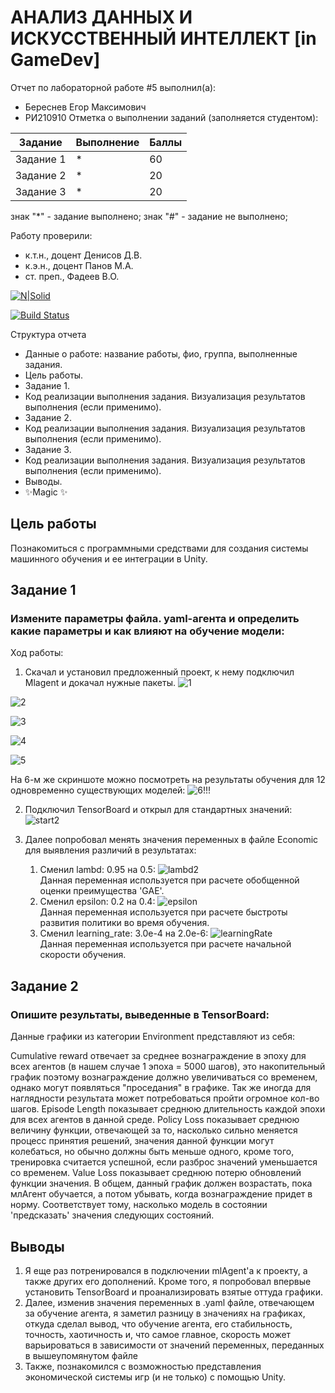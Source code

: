 # АНАЛИЗ ДАННЫХ И ИСКУССТВЕННЫЙ ИНТЕЛЛЕКТ [in GameDev]
Отчет по лабораторной работе #5 выполнил(а):
- Береснев Егор Максимович
- РИ210910
Отметка о выполнении заданий (заполняется студентом):

| Задание | Выполнение | Баллы |
| ------ | ------ | ------ |
| Задание 1 | * | 60 |
| Задание 2 | * | 20 |
| Задание 3 | * | 20 |

знак "*" - задание выполнено; знак "#" - задание не выполнено;

Работу проверили:
- к.т.н., доцент Денисов Д.В.
- к.э.н., доцент Панов М.А.
- ст. преп., Фадеев В.О.

[![N|Solid](https://cldup.com/dTxpPi9lDf.thumb.png)](https://nodesource.com/products/nsolid)

[![Build Status](https://travis-ci.org/joemccann/dillinger.svg?branch=master)](https://travis-ci.org/joemccann/dillinger)

Структура отчета

- Данные о работе: название работы, фио, группа, выполненные задания.
- Цель работы.
- Задание 1.
- Код реализации выполнения задания. Визуализация результатов выполнения (если применимо).
- Задание 2.
- Код реализации выполнения задания. Визуализация результатов выполнения (если применимо).
- Задание 3.
- Код реализации выполнения задания. Визуализация результатов выполнения (если применимо).
- Выводы.
- ✨Magic ✨

## Цель работы
Познакомиться с программными средствами для создания системы машинного обучения и ее интеграции в Unity.

## Задание 1
### Измените параметры файла. yaml-агента и определить какие параметры и как влияют на обучение модели:
Ход работы:
1) Скачал и установил предложенный проект, к нему подключил Mlagent и докачал нужные пакеты. 
![1](https://user-images.githubusercontent.com/113898917/204819183-b67ec5df-9396-4611-b3f6-28919184e651.png)


![2](https://user-images.githubusercontent.com/113898917/204819208-3eb8ecfe-b27a-4f59-90ca-253c568ba2df.png)


![3](https://user-images.githubusercontent.com/113898917/204819223-24e365cc-3ede-40f9-be11-8a2758d5fc95.png)


![4](https://user-images.githubusercontent.com/113898917/204819236-146d2c48-0041-40b3-bb10-b71fa7a1d683.png)


![5](https://user-images.githubusercontent.com/113898917/204819245-bb5d5ce1-5374-463f-aa47-6e34f4d1e8bf.png)

На 6-м же скриншоте можно посмотреть на результаты обучения для 12 одновременно существующих моделей:
![6!!!](https://user-images.githubusercontent.com/113898917/204819257-2c1f144b-dc59-44ed-b05f-3d773074d8ab.png)

2) Подключил TensorBoard и открыл для стандартных значений:
![start2](https://user-images.githubusercontent.com/113898917/204826862-2e91d56b-34b8-41f6-91ec-4fe7c168eea8.png)

3) Далее попробовал менять значения переменных в файле Economic для выявления различий в результатах:
   1. Сменил lambd: 0.95 на 0.5:
   ![lambd2](https://user-images.githubusercontent.com/113898917/204827273-43d86900-a9b6-4024-b897-4d39285e6d1c.png)                                  
   Данная переменная используется при расчете обобщенной оценки преимущества 'GAE'.
   2. Сменил epsilon: 0.2 на 0.4:
   ![epsilon](https://user-images.githubusercontent.com/113898917/204833358-49c8e16d-9065-4d21-b95f-cb88cbf7c66b.png)                                  
   Данная переменная используется при расчете быстроты развития политики во время обучения.
   3. Сменил learning_rate: 3.0e-4 на 2.0e-6:
   ![learningRate](https://user-images.githubusercontent.com/113898917/204835474-b3022a47-1c33-4900-a3af-7c9df8579099.png)                                 
   Данная переменная используется при расчете начальной скорости обучения.


## Задание 2
### Опишите результаты, выведенные в TensorBoard:
   Данные графики из категории Environment представляют из себя:

   Cumulative reward отвечает за среднее вознаграждение в эпоху для всех агентов (в нашем случае 1 эпоха = 5000 шагов), это накопительный график поэтому вознаграждение должно увеличиваться со временем, однако могут появляться "проседания" в графике. Так же иногда для наглядности результата может потребоваться пройти огромное кол-во шагов.
   Episode Length показывает cреднюю длительность каждой эпохи для всех агентов в данной среде.
   Policy Loss показывает среднюю величину функции, отвечающей за то, насколько сильно меняется процесс принятия решений, значения данной функции могут колебаться, но обычно должны быть меньше одного, кроме того, тренировка считается успешной, если разброс значений уменьшается со временем.
   Value Loss показывает cреднюю потерю обновлений функции значения. В общем, данный график должен возрастать, пока млАгент обучается, а потом убывать, когда вознаграждение придет в норму. Соответствует тому, насколько модель в состоянии 'предсказать' значения следующих состояний.
## Выводы
   1. Я еще раз потренировался в подключении mlAgent'a к проекту, а также других его дополнений. Кроме того, я попробовал впервые установить TensorBoard и проанализировать взятые оттуда графики.
   2. Далее, изменив значения переменных в .yaml файле, отвечающем за обучение агента, я заметил разницу в значениях на графиках, откуда сделал вывод, что обучение агента, его стабильность, точность, хаотичность и, что самое главное, скорость может варьироваться в зависимости от значений переменных, переданных в вышеупомянутом файле
   3. Также, познакомился с возможностью представления экономической системы игр (и не только) с помощью Unity.
